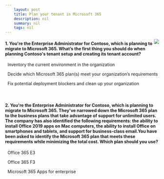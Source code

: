 ```yaml
---
    layout: post
    title: Plan your tenant in Microsoft 365 
    description: nil
    summary: nil
    tags: nil
---
```



 <a target="_blank" href="https://docs.microsoft.com/en-us/learn/modules/plan-your-tenant-microsoft-365/6-knowledge-check/"><i class="fas fa-external-link-alt"></i> </a>
 <img align="right" src="https://docs.microsoft.com/en-us/learn/achievements/generic-badge.svg">
####  1. You're the Enterprise Administrator for Contoso, which is planning to migrate to Microsoft 365. What’s the first thing you should do when planning Contoso's tenant setup and creating its tenant account?


<i class='far fa-square'></i> &nbsp;&nbsp;Inventory the current environment in the organization

<i class='fas fa-check-square' style='color: Dodgerblue;'></i> &nbsp;&nbsp;Decide which Microsoft 365 plan(s) meet your organization’s requirements

<i class='far fa-square'></i> &nbsp;&nbsp;Fix potential deployment blockers and clean up your organization
<br />
<br />
<br />

####  2. You're the Enterprise Administrator for Contoso, which is planning to migrate to Microsoft 365. They've narrowed down the Microsoft 365 plan to the business plans that take advantage of support for unlimited users. The company has also identified the following requirements: the ability to install Office 2019 apps on Mac computers, the ability to install Office on smartphones and tablets, and support for business-class email.You have been asked to identify the Microsoft 365 plan that meets these requirements while minimizing the total cost. Which plan should you use?


<i class='far fa-square'></i> &nbsp;&nbsp;Office 365 E3

<i class='far fa-square'></i> &nbsp;&nbsp;Office 365 F3

<i class='fas fa-check-square' style='color: Dodgerblue;'></i> &nbsp;&nbsp;Microsoft 365 Apps for enterprise
<br />
<br />
<br />
